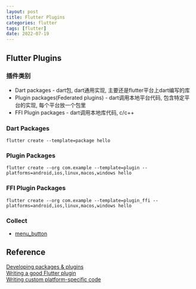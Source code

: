 ```yaml
---
layout: post
title: Flutter Plugins
categories: flutter
tags: [flutter]
date: 2022-07-19
---
```


## Flutter Plugins

### 插件类别

* Dart packages - dart包, dart通用实现, 主要还是flutter平台上dart编写的库
* Plugin packages(Federated plugins) - dart调用本地平台代码, 包含特定平台的实现, 每个平台放一个包里
* FFI Plugin packages - dart调用本地库代码, c/c++

### Dart Packages

    flutter create --template=package hello

### Plugin Packages 

    flutter create --org com.example --template=plugin --platforms=android,ios,linux,macos,windows hello

### FFI Plugin Packages

    flutter create --org com.example --template=plugin_ffi --platforms=android,ios,linux,macos,windows hello



### Collect

+ [menu_button](https://pub.dev/packages/menu_button)

## Reference
[Developing packages & plugins](https://docs.flutter.dev/development/packages-and-plugins/developing-packages)  
[Writing a good Flutter plugin](https://medium.com/flutter/writing-a-good-flutter-plugin-1a561b986c9c)  
[Writing custom platform-specific code](https://docs.flutter.dev/development/platform-integration/platform-channels?tab=type-mappings-java-tab)  
